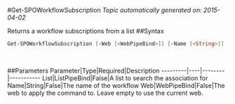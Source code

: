 #Get-SPOWorkflowSubscription
*Topic automatically generated on: 2015-04-02*

Returns a workflow subscriptions from a list
##Syntax
```powershell
Get-SPOWorkflowSubscription [-Web [<WebPipeBind>]] [-Name [<String>]] [-List [<ListPipeBind>]]
```
&nbsp;

##Parameters
Parameter|Type|Required|Description
---------|----|--------|-----------
List|ListPipeBind|False|A list to search the association for
Name|String|False|The name of the workflow
Web|WebPipeBind|False|The web to apply the command to. Leave empty to use the current web.
